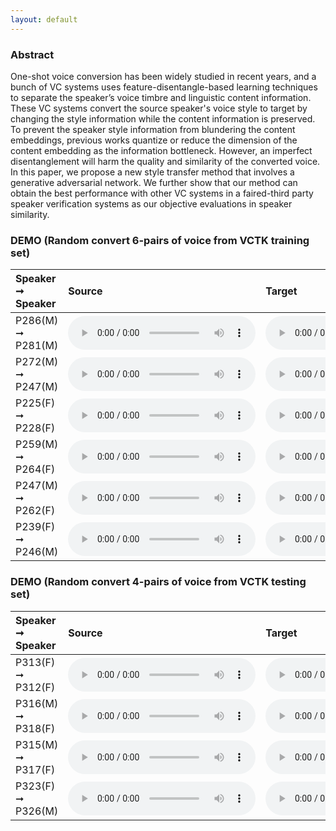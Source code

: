 ```yaml
---
layout: default
---
```


### Abstract
One-shot voice conversion has been widely studied in recent years, and a bunch of VC  systems uses feature-disentangle-based learning techniques to separate the speaker’s voice timbre and linguistic content information. These VC systems convert the source speaker's voice style to target by changing the style information while the content information is preserved.  To prevent the speaker style information from blundering the content embeddings, previous works quantize or reduce the dimension of the content embedding as the information bottleneck. However, an imperfect disentanglement will harm the quality and similarity of the converted voice. In this paper, we propose a new style transfer method that involves a generative adversarial network. We further show that our method can obtain the best performance with other VC systems in a faired-third party speaker verification systems as our objective evaluations in speaker similarity.

### DEMO (Random convert 6-pairs of voice from VCTK training set)

|**Speaker ➞ Speaker**| **Source** | **Target** | **Proposed**|**AutoVC**|**VQVC+**|**AGAIN-VC**|
|:---|       :--- |       :--- |          :--- |       :--- |     :--- |    :--- |       
|P286(M) ➞ P281(M)|<audio src="wav/source/p286.wav" controls preload></audio>|<audio src="wav/target/p281.wav" controls preload></audio>|<audio src="wav/asganvc/286_281.wav" controls preload></audio>|<audio src="wav/autovc/286_281.wav" controls preload></audio>|<audio src="wav/vqvc+/286_281.wav" controls preload></audio>|<audio src="wav/againvc/268_281.wav" controls preload></audio>|
|P272(M) ➞ P247(M)|<audio src="wav/source/p272.wav" controls preload></audio>|<audio src="wav/target/p247.wav" controls preload></audio>|<audio src="wav/asganvc/272_247.wav" controls preload></audio>|<audio src="wav/autovc/272_247.wav" controls preload></audio>|<audio src="wav/vqvc+/272_247.wav" controls preload></audio>|<audio src="wav/againvc/272_247.wav" controls preload></audio>|
|P225(F) ➞ P228(F)|<audio src="wav/source/p225.wav" controls preload></audio>|<audio src="wav/target/p228.wav" controls preload></audio>|<audio src="wav/asganvc/225_228.wav" controls preload></audio>|<audio src="wav/autovc/225_228.wav" controls preload></audio>|<audio src="wav/vqvc+/225_228.wav" controls preload></audio>|<audio src="wav/againvc/225_228.wav" controls preload></audio>|
|P259(M) ➞ P264(F)|<audio src="wav/source/p259.wav" controls preload></audio>|<audio src="wav/target/p264.wav" controls preload></audio>|<audio src="wav/asganvc/259_264.wav" controls preload></audio>|<audio src="wav/autovc/259_264.wav" controls preload></audio>|<audio src="wav/vqvc+/259_264.wav" controls preload></audio>|<audio src="wav/againvc/259_264.wav" controls preload></audio>|
|P247(M) ➞ P262(F)|<audio src="wav/source/p247.wav" controls preload></audio>|<audio src="wav/target/p262.wav" controls preload></audio>|<audio src="wav/asganvc/247_262.wav" controls preload></audio>|<audio src="wav/autovc/247_262.wav" controls preload></audio>|<audio src="wav/vqvc+/247_262.wav" controls preload></audio>|<audio src="wav/againvc/247_262.wav" controls preload></audio>|
|P239(F) ➞ P246(M)|<audio src="wav/source/p239.wav" controls preload></audio>|<audio src="wav/target/p246.wav" controls preload></audio>|<audio src="wav/asganvc/239_246.wav" controls preload></audio>|<audio src="wav/autovc/239_246.wav" controls preload></audio>|<audio src="wav/vqvc+/239_246.wav" controls preload></audio>|<audio src="wav/againvc/239_246.wav" controls preload></audio>|

### DEMO (Random convert 4-pairs of voice from VCTK testing set)

|**Speaker ➞ Speaker**| **Source** | **Target** | **Proposed**|**AutoVC**|**VQVC+**|**AGAIN-VC**|
|:---|       :--- |       :--- |          :--- |       :--- |     :--- |    :--- |       
|P313(F) ➞ P312(F)|<audio src="wav/source/p313.wav" controls preload></audio>|<audio src="wav/target/p312.wav" controls preload></audio>|<audio src="wav/asganvc/313_312.wav" controls preload></audio>|<audio src="wav/autovc/313_312.wav" controls preload></audio>|<audio src="wav/vqvc+/313_312.wav" controls preload></audio>|<audio src="wav/againvc/313_312.wav" controls preload></audio>|
|P316(M) ➞ P318(F)|<audio src="wav/source/p316.wav" controls preload></audio>|<audio src="wav/target/p318.wav" controls preload></audio>|<audio src="wav/asganvc/316_318.wav" controls preload></audio>|<audio src="wav/autovc/316_318.wav" controls preload></audio>|<audio src="wav/vqvc+/316_318.wav" controls preload></audio>|<audio src="wav/againvc/316_318.wav" controls preload></audio>|
|P315(M) ➞ P317(F)|<audio src="wav/source/p315.wav" controls preload></audio>|<audio src="wav/target/p317.wav" controls preload></audio>|<audio src="wav/asganvc/315_317.wav" controls preload></audio>|<audio src="wav/autovc/315_317.wav" controls preload></audio>|<audio src="wav/vqvc+/315_317.wav" controls preload></audio>|<audio src="wav/againvc/315_317.wav" controls preload></audio>|
|P323(F) ➞ P326(M)|<audio src="wav/source/p323.wav" controls preload></audio>|<audio src="wav/target/p326.wav" controls preload></audio>|<audio src="wav/asganvc/323_326.wav" controls preload></audio>|<audio src="wav/autovc/323_326.wav" controls preload></audio>|<audio src="wav/vqvc+/323_326.wav" controls preload></audio>|<audio src="wav/againvc/323_326.wav" controls preload></audio>|
